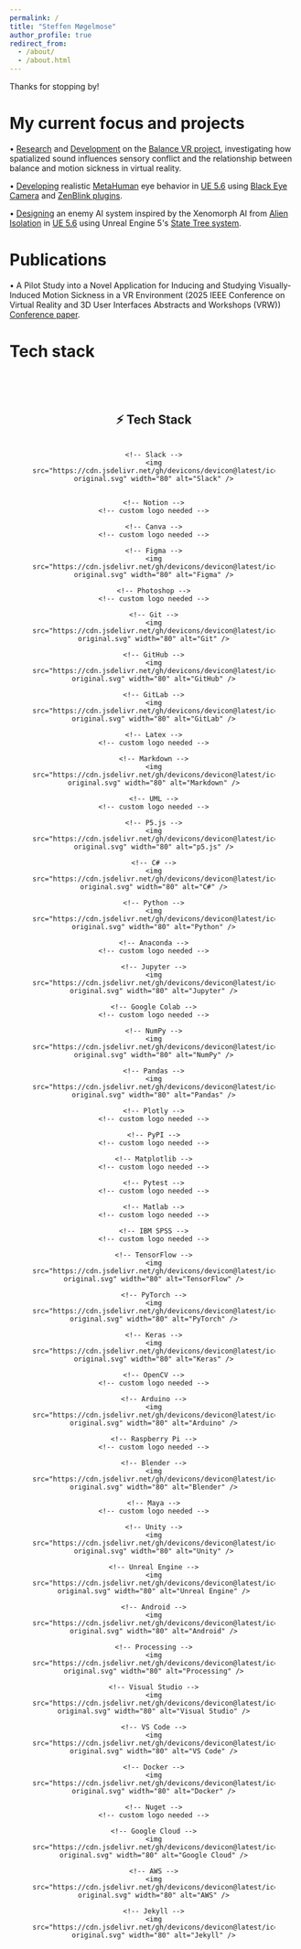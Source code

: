 ```yaml
---
permalink: /
title: "Steffen Møgelmose"
author_profile: true
redirect_from: 
  - /about/
  - /about.html
---
```


Thanks for stopping by!  

My current focus and projects  
======
• [Research](https://ieeexplore.ieee.org/document/10972842) and [Development](../_portfolio/portfolio-balance-VR.md) on the [Balance VR project](https://vbn.aau.dk/en/organisations/multisensory-experience-laboratory/publications/), investigating how spatialized sound influences sensory conflict and the relationship between balance and motion sickness in virtual reality.  

• [Developing](../_portfolio/portfolio-metahuman-eye.md) realistic [MetaHuman](https://dev.epicgames.com/documentation/en-us/metahuman/metahuman-creator) eye behavior in [UE 5.6](https://www.unrealengine.com/) using [Black Eye Camera](https://blackeyetechnologies.com/) and [ZenBlink plugins](https://support.zenblink.com/).  

• [Designing](../_portfolio/portfolio-alien-ai.md) an enemy AI system inspired by the Xenomorph AI from [Alien Isolation](https://www.sega.com/alien-isolation/alien-isolation) in [UE 5.6](https://www.unrealengine.com/) using Unreal Engine 5's [State Tree system](https://dev.epicgames.com/documentation/en-us/unreal-engine/overview-of-state-tree-in-unreal-engine).  

Publications
======
• A Pilot Study into a Novel Application for Inducing and Studying Visually-Induced Motion Sickness in a VR Environment (2025 IEEE Conference on Virtual Reality and 3D User Interfaces Abstracts and Workshops (VRW)) [Conference paper](https://ieeexplore.ieee.org/document/10972842).  

Tech stack
======

<section id="tech-stack" style="text-align: center; padding: 40px;">
  <h2>⚡ Tech Stack</h2>
  <div style="display: flex; flex-wrap: wrap; justify-content: center; gap: 30px; margin-top: 20px;">

    <!-- Slack -->
    <img src="https://cdn.jsdelivr.net/gh/devicons/devicon@latest/icons/slack/slack-original.svg" width="80" alt="Slack" />
          

    <!-- Notion -->
    <!-- custom logo needed -->

    <!-- Canva -->
    <!-- custom logo needed -->

    <!-- Figma -->
    <img src="https://cdn.jsdelivr.net/gh/devicons/devicon@latest/icons/figma/figma-original.svg" width="80" alt="Figma" />

    <!-- Photoshop -->
    <!-- custom logo needed -->

    <!-- Git -->
    <img src="https://cdn.jsdelivr.net/gh/devicons/devicon@latest/icons/git/git-original.svg" width="80" alt="Git" />

    <!-- GitHub -->
    <img src="https://cdn.jsdelivr.net/gh/devicons/devicon@latest/icons/github/github-original.svg" width="80" alt="GitHub" />

    <!-- GitLab -->
    <img src="https://cdn.jsdelivr.net/gh/devicons/devicon@latest/icons/gitlab/gitlab-original.svg" width="80" alt="GitLab" />

    <!-- Latex -->
    <!-- custom logo needed -->

    <!-- Markdown -->
    <img src="https://cdn.jsdelivr.net/gh/devicons/devicon@latest/icons/markdown/markdown-original.svg" width="80" alt="Markdown" />

    <!-- UML -->
    <!-- custom logo needed -->

    <!-- P5.js -->
    <img src="https://cdn.jsdelivr.net/gh/devicons/devicon@latest/icons/p5js/p5js-original.svg" width="80" alt="p5.js" />

    <!-- C# -->
    <img src="https://cdn.jsdelivr.net/gh/devicons/devicon@latest/icons/csharp/csharp-original.svg" width="80" alt="C#" />

    <!-- Python -->
    <img src="https://cdn.jsdelivr.net/gh/devicons/devicon@latest/icons/python/python-original.svg" width="80" alt="Python" />

    <!-- Anaconda -->
    <!-- custom logo needed -->

    <!-- Jupyter -->
    <img src="https://cdn.jsdelivr.net/gh/devicons/devicon@latest/icons/jupyter/jupyter-original.svg" width="80" alt="Jupyter" />

    <!-- Google Colab -->
    <!-- custom logo needed -->

    <!-- NumPy -->
    <img src="https://cdn.jsdelivr.net/gh/devicons/devicon@latest/icons/numpy/numpy-original.svg" width="80" alt="NumPy" />

    <!-- Pandas -->
    <img src="https://cdn.jsdelivr.net/gh/devicons/devicon@latest/icons/pandas/pandas-original.svg" width="80" alt="Pandas" />

    <!-- Plotly -->
    <!-- custom logo needed -->

    <!-- PyPI -->
    <!-- custom logo needed -->

    <!-- Matplotlib -->
    <!-- custom logo needed -->

    <!-- Pytest -->
    <!-- custom logo needed -->

    <!-- Matlab -->
    <!-- custom logo needed -->

    <!-- IBM SPSS -->
    <!-- custom logo needed -->

    <!-- TensorFlow -->
    <img src="https://cdn.jsdelivr.net/gh/devicons/devicon@latest/icons/tensorflow/tensorflow-original.svg" width="80" alt="TensorFlow" />

    <!-- PyTorch -->
    <img src="https://cdn.jsdelivr.net/gh/devicons/devicon@latest/icons/pytorch/pytorch-original.svg" width="80" alt="PyTorch" />

    <!-- Keras -->
    <img src="https://cdn.jsdelivr.net/gh/devicons/devicon@latest/icons/keras/keras-original.svg" width="80" alt="Keras" />

    <!-- OpenCV -->
    <!-- custom logo needed -->

    <!-- Arduino -->
    <img src="https://cdn.jsdelivr.net/gh/devicons/devicon@latest/icons/arduino/arduino-original.svg" width="80" alt="Arduino" />

    <!-- Raspberry Pi -->
    <!-- custom logo needed -->

    <!-- Blender -->
    <img src="https://cdn.jsdelivr.net/gh/devicons/devicon@latest/icons/blender/blender-original.svg" width="80" alt="Blender" />

    <!-- Maya -->
    <!-- custom logo needed -->

    <!-- Unity -->
    <img src="https://cdn.jsdelivr.net/gh/devicons/devicon@latest/icons/unity/unity-original.svg" width="80" alt="Unity" />

    <!-- Unreal Engine -->
    <img src="https://cdn.jsdelivr.net/gh/devicons/devicon@latest/icons/unrealengine/unrealengine-original.svg" width="80" alt="Unreal Engine" />

    <!-- Android -->
    <img src="https://cdn.jsdelivr.net/gh/devicons/devicon@latest/icons/android/android-original.svg" width="80" alt="Android" />

    <!-- Processing -->
    <img src="https://cdn.jsdelivr.net/gh/devicons/devicon@latest/icons/processing/processing-original.svg" width="80" alt="Processing" />

    <!-- Visual Studio -->
    <img src="https://cdn.jsdelivr.net/gh/devicons/devicon@latest/icons/visualstudio/visualstudio-original.svg" width="80" alt="Visual Studio" />

    <!-- VS Code -->
    <img src="https://cdn.jsdelivr.net/gh/devicons/devicon@latest/icons/vscode/vscode-original.svg" width="80" alt="VS Code" />

    <!-- Docker -->
    <img src="https://cdn.jsdelivr.net/gh/devicons/devicon@latest/icons/docker/docker-original.svg" width="80" alt="Docker" />

    <!-- Nuget -->
    <!-- custom logo needed -->

    <!-- Google Cloud -->
    <img src="https://cdn.jsdelivr.net/gh/devicons/devicon@latest/icons/googlecloud/googlecloud-original.svg" width="80" alt="Google Cloud" />

    <!-- AWS -->
    <img src="https://cdn.jsdelivr.net/gh/devicons/devicon@latest/icons/amazonwebservices/amazonwebservices-original.svg" width="80" alt="AWS" />

    <!-- Jekyll -->
    <img src="https://cdn.jsdelivr.net/gh/devicons/devicon@latest/icons/jekyll/jekyll-original.svg" width="80" alt="Jekyll" />
  </div>
</section>

          